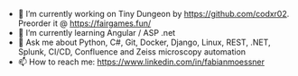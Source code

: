 - 🔭 I’m currently working on Tiny Dungeon by https://github.com/codxr02. Preorder it @ https://fairgames.fun/
- 🌱 I’m currently learning Angular / ASP .net
- 💬 Ask me about Python, C#, Git, Docker, Django, Linux, REST, .NET, Splunk, CI/CD, Confluence and Zeiss microscopy automation
- 📫 How to reach me: https://www.linkedin.com/in/fabianmoessner
